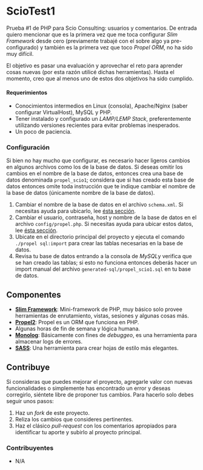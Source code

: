 # ScioTest1

Prueba #1 de PHP para Scio Consulting: usuarios y comentarios. De entrada quiero mencionar que es la primera vez que me toca configurar *Slim Framework* desde cero (previamente trabajé con el sobre algo ya pre-configurado) y también es la primera vez que toco *Propel ORM*, no ha sido muy difícil.

El objetivo es pasar una evaluación y aprovechar el reto para aprender cosas nuevas (por esta razón utilicé dichas herramientas). Hasta el momento, creo que al menos uno de estos dos objetivos ha sido cumplido.


#### Requerimientos

- Conocimientos intermedios en Linux (consola), Apache/Nginx (saber configurar VirtualHost), MySQL y PHP.
- Tener instalado y configurado un *LAMP/LEMP Stack*, preferentemente utilizando versiones recientes para evitar problemas inesperados.
- Un poco de paciencia.


### Configuración

Si bien no hay mucho que configurar, es necesario hacer ligeros cambios en algunos archivos como los de la base de datos. Si deseas omitir los cambios en el nombre de la base de datos, entonces crea una base de datos denominada `propel_scio1`; considera que si has creado esta base de datos entonces omite toda instrucción que te indique cambiar el nombre de la base de datos (únicamente nombre de la base de datos).

1. Cambiar el nombre de la base de datos en el archivo `schema.xml`. Si necesitas ayuda para ubicarlo, lee [ésta sección](http://propelorm.org/documentation/02-buildtime.html#database-connection-name).
2. Cambiar el usuario, contraseña, host y nombre de la base de datos en el archivo `config/propel.php`. Si necesitas ayuda para ubicar estos datos, lee [ésta sección](http://propelorm.org/documentation/02-buildtime.html#setting-up-configuration).
3. Ubicate en el directorio principal del proyecto y ejecuta el comando `./propel sql:import` para crear las tablas necesarias en la base de datos.
4. Revisa tu base de datos entrando a la consola de *MySQL*y verifica que se han creado las tablas; si esto no funciona entonces deberás hacer un import manual del archivo `generated-sql/propel_scio1.sql` en tu base de datos.


## Componentes

- **[Slim Framework](https://github.com/codeguy/Slim)**: Mini-framework de PHP, muy básico solo provee herramientas de enrutamiento, vistas, sesiones y algunas cosas más.
- **[Propel2](https://github.com/propelorm/Propel2)**: Propel es un ORM que funciona en PHP.
- Algunas horas de fin de semana y lógica humana.
- **[Monolog](https://github.com/Seldaek/monolog)**: Básicamente con fines de *debuggeo*, es una herramienta para almacenar logs de errores.
- **[SASS](http://sass-lang.com)**: Una herramienta para crear hojas de estilo más elegantes.


## Contribuye

Si consideras que puedes mejorar el proyecto, agregarle valor con nuevas funcionalidades o simplemente has encontrado un error y deseas corregirlo, siéntete libre de proponer tus cambios. Para hacerlo solo debes seguir unos pasos:

1. Haz un *fork* de este proyecto.
2. Reliza los cambios que consideres pertinentes.
3. Haz el clásico *pull-request* con los comentarios apropiados para identificar tu aporte y subirlo al proyecto principal.


### Contribuyentes

- N/A
